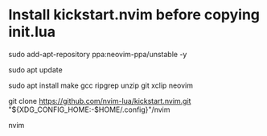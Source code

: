# Install kickstart.nvim before copying init.lua

sudo add-apt-repository ppa:neovim-ppa/unstable -y

sudo apt update

sudo apt install make gcc ripgrep unzip git xclip neovim

git clone https://github.com/nvim-lua/kickstart.nvim.git "${XDG_CONFIG_HOME:-$HOME/.config}"/nvim

nvim
